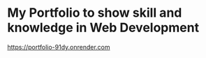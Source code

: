 <h1>My Portfolio to show skill and knowledge in Web Development</h1>

https://portfolio-91dy.onrender.com

